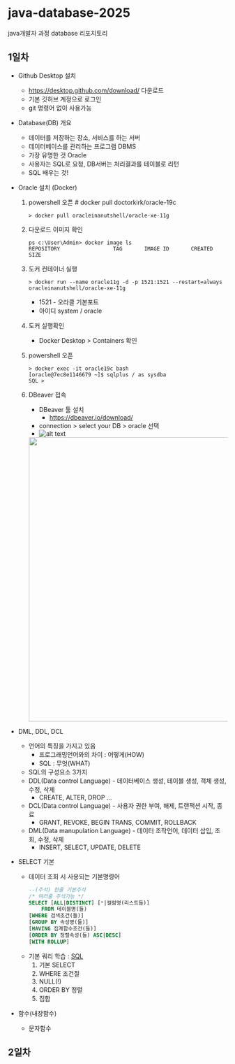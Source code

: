 # java-database-2025
java개발자 과정 database 리포지토리

## 1일차
- Github Desktop 설치
    - https://desktop.github.com/download/ 다운로드
    - 기본 깃허브 계정으로 로그인
    - git 명령어 없이 사용가능
- Database(DB) 개요
    - 데이터를 저장하는 장소, 서비스를 하는 서버
    - 데이터베이스를 관리하는 프로그램 DBMS
    - 가장 유명한 것 Oracle
    - 사용자는 SQL로 요청, DB서버는 처리결과를 테이블로 리턴
    - SQL 배우는 것!
- Oracle 설치 (Docker)
    1. powershell 오픈 # docker pull doctorkirk/oracle-19c
       ```
       > docker pull oracleinanutshell/oracle-xe-11g
       ```
    2. 다운로드 이미지 확인
        ```shell
        ps c:\User\Admin> docker image ls
        REPOSITORY                 TAG       IMAGE ID       CREATED         SIZE
        ```
    3. 도커 컨테이너 실행
        ```shell
        > docker run --name oracle11g -d -p 1521:1521 --restart=always oracleinanutshell/oracle-xe-11g
        ```
        - 1521 - 오라클 기본포트
        - 아이디 system / oracle 

    4. 도커 실행확인
        - Docker Desktop > Containers 확인
    5. powershell 오픈
        ```shell
        > docker exec -it oracle19c bash
        [oracle@7ec8e1146679 ~]$ sqlplus / as sysdba
        SQL > 
        ```
    6. DBeaver 접속
        - DBeaver 툴 설치
            - https://dbeaver.io/download/
        - connection > select your DB > oracle 선택
        - ![alt text](image-1.png)
        <img src="./image/db001.png" width="650">

- DML, DDL, DCL
    - 언어의 특징을 가지고 있음
        - 프로그래밍언어와의 차이 : 어떻게(HOW)
        - SQL : 무엇(WHAT)
    - SQL의 구성요소 3가지
    - DDL(Data control Language) - 데이터베이스 생성, 테이블 생성, 객체 생성, 수정, 삭제
        - CREATE, ALTER, DROP ...
    - DCL(Data control Language) - 사용자 권한 부여, 해제, 트랜잭션 시작, 종료
        - GRANT, REVOKE, BEGIN TRANS, COMMIT, ROLLBACK
    - DML(Data manupulation Language) - 데이터 조작언어, 데이터 삽입, 조회, 수정, 삭제
        - INSERT, SELECT, UPDATE, DELETE

- SELECT 기본
    - 데이터 조회 시 사용되는 기본명령어
        ```sql
        --(주석) 한줄 기본주석
        /* 여러줄 주석가능 */
        SELECT [ALL|DISTINCT] [*|컬럼명(리스트들)]
            FROM 테이블명(들)
        [WHERE 검색조건(들)]
        [GROUP BY 속성명(들)]
        [HAVING 집계함수조건(들)]
        [ORDER BY 정렬속성(들) ASC|DESC]
        [WITH ROLLUP]
        ```
    - 기본 쿼리 학습 : [SQL]()
        1. 기본 SELECT
        2. WHERE 조건절
        3. NULL(!)
        4. ORDER BY 정렬
        5. 집합
- 함수(내장함수)
    - 문자함수
    
## 2일차
